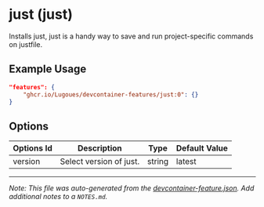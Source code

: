 
# just (just)

Installs just, just is a handy way to save and run project-specific commands on justfile.

## Example Usage

```json
"features": {
    "ghcr.io/Lugoues/devcontainer-features/just:0": {}
}
```

## Options

| Options Id | Description | Type | Default Value |
|-----|-----|-----|-----|
| version | Select version of just. | string | latest |



---

_Note: This file was auto-generated from the [devcontainer-feature.json](https://github.com/Lugoues/devcontainer-features/blob/main/src/just/devcontainer-feature.json).  Add additional notes to a `NOTES.md`._
